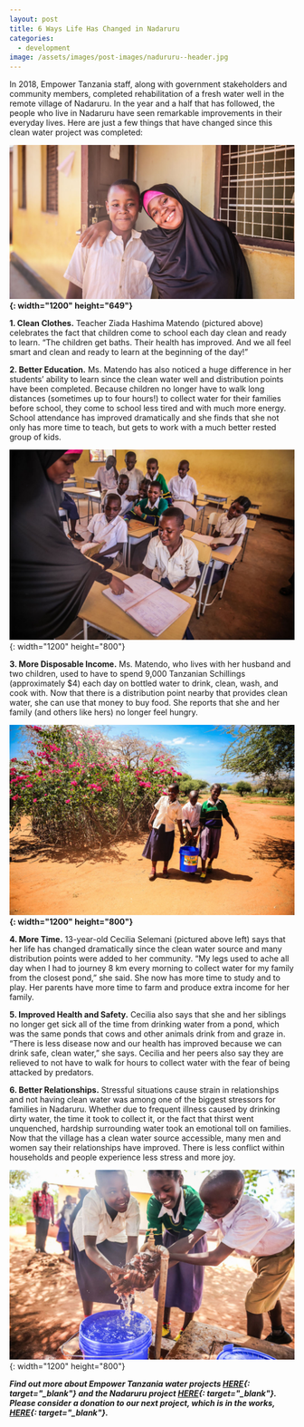 ```yaml
---
layout: post
title: 6 Ways Life Has Changed in Nadaruru
categories:
  - development
image: /assets/images/post-images/nadururu--header.jpg
---
```


In 2018, Empower Tanzania staff, along with government stakeholders and community members, completed rehabilitation of a fresh water well in the remote village of Nadaruru. In the year and a half that has followed, the people who live in Nadaruru have seen remarkable improvements in their everyday lives. Here are just a few things that have changed since this clean water project was completed:

**![](/uploads/nadururu-water1-1.jpg){: width="1200" height="649"}**

**1\. Clean Clothes.** Teacher Ziada Hashima Matendo (pictured above) celebrates the fact that children come to school each day clean and ready to learn. “The children get baths. Their health has improved. And we all feel smart and clean and ready to learn at the beginning of the day\!”

**2\. Better Education.** Ms. Matendo has also noticed a huge difference in her students’ ability to learn since the clean water well and distribution points have been completed. Because children no longer have to walk long distances (sometimes up to four hours\!) to collect water for their families before school, they come to school less tired and with much more energy. School attendance has improved dramatically and she finds that she not only has more time to teach, but gets to work with a much better rested group of kids.

![](/uploads/nadururu--water3.jpg){: width="1200" height="800"}

**3\. More Disposable Income.** Ms. Matendo, who lives with her husband and two children, used to have to spend 9,000 Tanzanian Schillings (approximately $4) each day on bottled water to drink, clean, wash, and cook with. Now that there is a distribution point nearby that provides clean water, she can use that money to buy food. She reports that she and her family (and others like hers) no longer feel hungry.

**![](/uploads/nadururu--water2.jpg){: width="1200" height="800"}**

**4\. More Time.** 13-year-old Cecilia Selemani (pictured above left) says that her life has changed dramatically since the clean water source and many distribution points were added to her community. “My legs used to ache all day when I had to journey 8 km every morning to collect water for my family from the closest pond,” she said. She now has more time to study and to play. Her parents have more time to farm and produce extra income for her family.

**5\. Improved Health and Safety.** Cecilia also says that she and her siblings no longer get sick all of the time from drinking water from a pond, which was the same ponds that cows and other animals drink from and graze in. “There is less disease now and our health has improved because we can drink safe, clean water,” she says. Cecilia and her peers also say they are relieved to not have to walk for hours to collect water with the fear of being attacked by predators.

**6\. Better Relationships.** Stressful situations cause strain in relationships and not having clean water was among one of the biggest stressors for families in Nadaruru. Whether due to frequent illness caused by drinking dirty water, the time it took to collect it, or the fact that thirst went unquenched, hardship surrounding water took an emotional toll on families. Now that the village has a clean water source accessible, many men and women say their relationships have improved. There is less conflict within households and people experience less stress and more joy.

![](/uploads/nadururu-water4.jpg){: width="1200" height="800"}

***Find out more about Empower Tanzania water projects [HERE](https://empowertz.org/programs/economicempowerment/){: target="_blank"}&nbsp;and the Nadaruru project&nbsp;[HERE](https://empowertz.org/development/2019/05/14/clean-water-in-nadaruru/){: target="_blank"}. Please consider a donation to our next project, which is in the works, [HERE](https://empowertz.org/donate/){: target="_blank"}.&nbsp;***